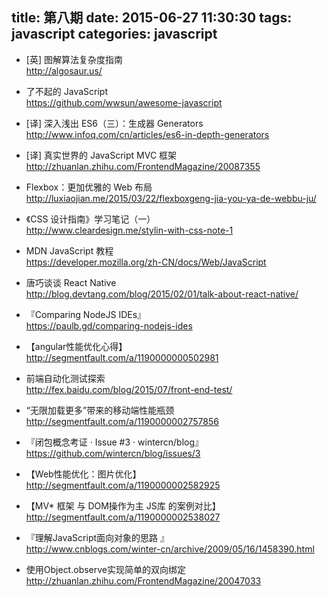 title: 第八期
date: 2015-06-27 11:30:30
tags: javascript
categories: javascript
---
*  [英] 图解算法复杂度指南  
http://algosaur.us/

*  了不起的 JavaScript  
https://github.com/wwsun/awesome-javascript

*  [译] 深入浅出 ES6（三）：生成器 Generators   
http://www.infoq.com/cn/articles/es6-in-depth-generators

*  [译] 真实世界的 JavaScript MVC 框架   
http://zhuanlan.zhihu.com/FrontendMagazine/20087355

*  Flexbox：更加优雅的 Web 布局   
http://luxiaojian.me/2015/03/22/flexboxgeng-jia-you-ya-de-webbu-ju/

*  《CSS 设计指南》学习笔记（一）  
http://www.cleardesign.me/stylin-with-css-note-1

*  MDN JavaScript 教程    
https://developer.mozilla.org/zh-CN/docs/Web/JavaScript

*  唐巧谈谈 React Native  
http://blog.devtang.com/blog/2015/02/01/talk-about-react-native/

*  『Comparing NodeJS IDEs』  
https://paulb.gd/comparing-nodejs-ides

*  【angular性能优化心得】   
http://segmentfault.com/a/1190000000502981

*  前端自动化测试探索  
http://fex.baidu.com/blog/2015/07/front-end-test/

*  “无限加载更多”带来的移动端性能瓶颈  
http://segmentfault.com/a/1190000002757856

*  『闭包概念考证 · Issue #3 · wintercn/blog』  
https://github.com/wintercn/blog/issues/3

*  【Web性能优化：图片优化】  
http://segmentfault.com/a/1190000002582925

*  【MV* 框架 与 DOM操作为主 JS库 的案例对比】  
http://segmentfault.com/a/1190000002538027

*  『理解JavaScript面向对象的思路 』   
http://www.cnblogs.com/winter-cn/archive/2009/05/16/1458390.html

*  使用Object.observe实现简单的双向绑定  
http://zhuanlan.zhihu.com/FrontendMagazine/20047033
 
